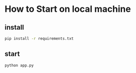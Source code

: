 # How to Start on local machine

## install

```bash
pip install -r requirements.txt
```

## start

```bash
python app.py
```

